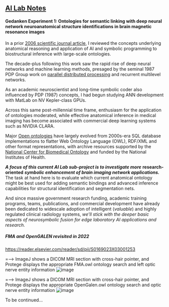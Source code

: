 ## <u>AI Lab Notes</u>

#### **Gedanken Experiment 1:** Ontologies for semantic linking with deep neural network neuroanatomical structure identifications in brain magnetic resonance images


In a prior [2006 scientific journal article](https://anatomypubs.onlinelibrary.wiley.com/doi/10.1002/ar.b.20095), I reviewed the concepts underlying anatomical reasoning and application of AI and symbolic programming to biostructural inference with large-scale ontologies.

The decade-plus following this work saw the rapid rise of deep neural networks and machine learning methods, presaged by the seminal 1987 PDP Group work on [parallel distributed processing](https://mitpress.mit.edu/9780262680530/parallel-distributed-processing/) and recurrent multilevel networks.  

As an academic neuroscientist and long-time symbolic coder also influenced by PDP (1987) concepts, I had begun studying ANN development with MatLab on NV Kepler-class GPUs.

Across this same post-millennial time frame, enthusiasm for the application of ontologies moderated, while effective anatomical inference in medical imaging has become associated with commercial deep learning systems such as NVIDIA CLARA.  

Major [Open ontologies](https://bioportal.bioontology.org) have largely evolved from 2000s-era SQL database implementations to flatter Web Ontology Language (OWL), RDF/XML and other format representations, with archive resources supported by the [National Center for Biomedical Ontology](https://ncbo.bioontology.org/ncbo-summary) and funded by the National Institutes of Health. 

***A focus of this current AI Lab sub-project is to investigate more*** **research-oriented** ***symbolic enhancement of brain imaging network applications.***  The task at hand here is to evaluate which current anatomical ontology might be best used for adding semantic bindings and advanced inference capabilities for structural identification and segmentation nets.

And since massive government research funding, academic training programs, teams, publications, and commercial development have already been dedicated to widescale adoption of intelligent ($valuable$) and highly regulated clinical radiology systems, *we'll stick with the deeper basic aspects of neurosymbolic fusion for edge laboratory AI applications and research.*


##### ***FMA and OpenGALEN revisited in 2022***


https://reader.elsevier.com/reader/sd/pii/S0169023X03001253


 =--> ImageJ shows a DICOM MRI section with cross-hair pointer, and Protege displays the appropriate FMA.owl ontology search and left optic nerve entity information
 ![image](https://user-images.githubusercontent.com/71346897/189554130-b5340f6f-9657-45da-bfd2-9266f33c0307.png)




 =--> ImageJ shows a DICOM MRI section with cross-hair pointer, and Protege displays the appropriate OpenGalen.owl ontology search and optic nerve entity information
![image](https://user-images.githubusercontent.com/71346897/189554214-dd2d7983-48fc-4f83-97c8-c6b2ae4dc975.png)



To be continued...
